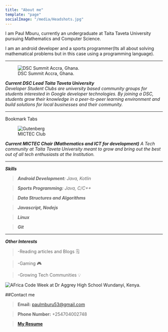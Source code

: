 ```yaml
---
title: "About me"
template: "page"
socialImage: "/media/Headshots.jpg"
---
```




I am Paul Mburu, currently an undergraduate at Taita Taveta University pursuing Mathematics and Computer Science.

I am an android developer and a sports programmer(Its all about solving mathematical problems but in this case using a programming language).

---

<figure class="float-left" style="width: 240px">
	<img src="/media/Headshots.jpg" alt="DSC Summit Accra, Ghana.">
	<figcaption>DSC Summit Accra, Ghana.</figcaption>
</figure>

***Current DSC Lead Taita Taveta University***   
*Developer Student Clubs are university based community groups for students interested in Google developer technologies. By joining a DSC, students grow their knowledge in a peer-to-peer learning environment and build solutions for local businesses and their community.*


---
Bookmark Tabs
<!-- <image src="/media/mictec.JPG" width="300"> -->
<figure class="float-right" style="width: 240px">
	<img src="/media/mictec.JPG" alt="Gutenberg">
	<figcaption>MICTEC Club</figcaption>
</figure>

***Current MICTEC Chair (Mathematics and ICT for development)***
*A Tech community at Taita Taveta University meant to grow and bring out the best out of all tech enthusiasts at the Institution.*

---

***Skills***
> ___Android Development:___ *Java, Kotlin*

> ___Sports Programming:___ *Java, C/C++*

> ___Data Structures and Algorithms___

> ___Javascript, Nodejs___

> ___Linux___

> ___Git___

---

***Other Interests***

> -Reading articles and Blogs 🗒️

> -Gaming 🎮

> -Growing Tech Communities 💡



![AFrica Code Week at Dr Aggrey High School Wundanyi, Kenya.](/media/sote.JPG)


##Contact me
> __Email:__ paulmburu53@gmail.com

> __Phone Number:__ +254704002748

> [**My Resume**](/Paul_Mburu_Resume.pdf)